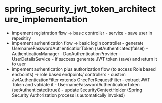 # spring_security_jwt_token_architecture_implementation
- implement registration flow -> basic controller - service - save user in repositiry
- implement authentication flow -> basic login controller - generate UsernamePasswordAuthenticationToken (setAuthenticated(false)) - AuthenticationManager - DaoAuthenticationProvider - UserDetailsService - if success generate JWT token (save) and return it to user
- implement authentication plus authorization flow (to access Role based endpoints) -> role based endpoints/ controllers - custom JwtAuthenticationFilter extends OncePerRequestFilter - extract JWT Token and validate it - UsernamePasswordAuthenticationToken (setAuthenticated(true)) - update SecurityContextHolder (Spring Security Authorization process is automatically invoked)
 
